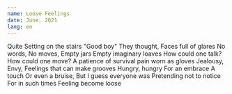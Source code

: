 ```yaml
---
name: Loose Feelings
date: June, 2021
lang: en
---
```


Quite
Setting on the stairs
"Good boy"
They thought,
Faces full of glares
No words,
No moves,
Empty jars
Empty imaginary loaves
How could one talk?
How could one move?
A patience of survival
pain worn as gloves
Jealousy, 
Envy,
Feelings that can make grooves
Hungry, hungry
For an embrace
A touch
Or even a bruise,
But I guess everyone was
Pretending not to notice
For in such times
Feeling become loose